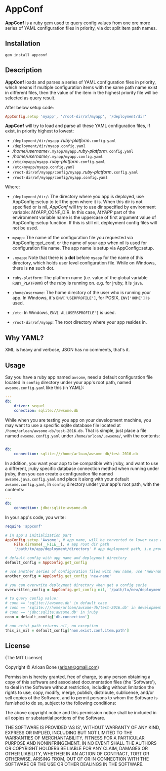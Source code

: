 # AppConf

**AppConf** is a ruby gem used to query config values from one ore more series of YAML configuration files in priority, via dot split item path names.



## Installation

```shell
gem install appconf
```

## Description

**AppConf** loads and parses a series of YAML configuration files in priority, which means if multiple configuration items with the same path name exist in different files, then the value of the item in the highest priority file will be selected as query result.

After below setup code:
```ruby
AppConfig.setup 'myapp', '/root-dir/of/myapp', '/deployment/dir'
```
**AppConf** will try to load and parse all these YAML configuration files, if exist, in priority highest to lowest:

- `/deployment/dir/myapp.`*ruby-platform*`.config.yaml`
- `/deployment/dir/myapp.config.yaml`
- */home/username*`/.myapp/myapp.`*ruby-platform*`.config.yaml`
- */home/username*`/.myapp/myapp.config.yaml`
- `/etc/myapp/myapp.`*ruby-platform*`.config.yaml`
- `/etc/myapp/myapp.config.yaml`
- `/root-dir/of/myapp/config/myapp.`*ruby-platform*`.config.yaml`
- `/root-dir/of/myapp/config/myapp.config.yaml`

Where:

- `/deployment/dir/`: The directory where you app is deployed, use AppConfig::setup to tell the gem where it is. When this dir is not specified or is nil, *AppConf* will try to use dir specified by environment variable: *MYAPP*_CONF_DIR. In this case, *MYAPP* part of the environment variable name is the uppercase of first argument value of AppConfig::setup function. If this is still nil, deployment config files will not be used.


- `myapp`: The name of the configuration file you requested via AppConfig::get_conf, or the name of your app when nil is used for configuration file name. The app name is setup via AppConfig::setup.
- `.myapp`: Note that there is a **dot** before `myapp` for the name of this directory, which holds user level configuration file. While on Windows, there is **no** such dot.


- `ruby-platform`: The platform name (i.e. value of the global variable `RUBY_PLATFORM`) of the ruby is running on. e.g. for jruby, it is `java`.


- `/home/username`: The home directory of the user who is running your app. In Windows, it's `ENV['USERPROFILE']`, for POSIX, `ENV['HOME']` is used.  


- `/etc`: In Windows, `ENV['ALLUSERSPROFILE']` is used. 


- `/root-dir/of/myapp`: The root directory where your app resides in.

## Why YAML?

XML is heavy and verbose, JSON has no comments, that's it.

## Usage

Say you have a ruby app named `awsome`, need a default configuration file located in `config` directory under your app's root path, named `awsome.config.yaml` like this (in YAML):

```yaml
---
db:
	driver: sequel
	conection: sqlite://awsome.db
```

While when you are testing you app on your development machine, you may want to use a specific sqlite database file located at `/home/arloan/awsome-db/test-2016.db`. That is simple, just place a file named `awsome.config.yaml` under `/home/arloan/.awsome/`, with the contents:

```yaml
---
db:
	connection: sqlite:///home/arloan/awsome-db/test-2016.db
```

In addition, you want your app to be compatible with jruby, and want to use a different, jruby specific database connection method when running under jruby, then you can create a configuration file named `awsome.java.config.yaml`  and place it along with your default `awsome.config.yaml`, in  `config` directory under your app's root path, with the contents:

```yaml
---
db:
	connection: jdbc:sqlite:awsome.db
```

In your app's code, you write:

```ruby
require 'appconf'

# in app's initialization part
AppConfig.setup 'Awsome', # app name, will be converted to lower case automatically
	File.dirname(__FILE__), # app root dir path
	'/path/to/app/deployment/directory' # app deployment path, i.e production env

# default config with app name and deployment directory
default_config = AppConfig.get_config

# use another series of configuration files with new name, use 'new-name.config.yaml' series
another_config = AppConfig.get_config 'new-name'

# you can overwrite deployment directory when get a config serie
overwritten_config = AppConfig.get_config nil, '/path/to/new/deployment/dir'

# to query config value:
# conn == 'sqlite://awsome.db' in default case
# conn == 'sqlite:///home/arloan/awsome-db/test-2016.db' in development environment.
# conn == 'jdbc:sqlite:awsome.db' in jruby
conn = default_config['db.connection']

# non exist path returns nil, no exception
this_is_nil = default_config['non.exist.conf.item.path']
```

## License

(The MIT License)

Copyright © Arloan Bone (arloan@gmail.com)

Permission is hereby granted, free of charge, to any person obtaining a copy of this software and associated documentation files (the 'Software'), to deal in the Software without restriction, including without limitation the rights to use, copy, modify, merge, publish, distribute, sublicense, and/or sell copies of the Software, and to permit persons to whom the Software is furnished to do so, subject to the following conditions:

The above copyright notice and this permission notice shall be included in all copies or substantial portions of the Software.

THE SOFTWARE IS PROVIDED 'AS IS', WITHOUT WARRANTY OF ANY KIND, EXPRESS OR IMPLIED, INCLUDING BUT NOT LIMITED TO THE WARRANTIES OF MERCHANTABILITY, FITNESS FOR A PARTICULAR PURPOSE AND NONINFRINGEMENT. IN NO EVENT SHALL THE AUTHORS OR COPYRIGHT HOLDERS BE LIABLE FOR ANY CLAIM, DAMAGES OR OTHER LIABILITY, WHETHER IN AN ACTION OF CONTRACT, TORT OR OTHERWISE, ARISING FROM, OUT OF OR IN CONNECTION WITH THE SOFTWARE OR THE USE OR OTHER DEALINGS IN THE SOFTWARE.

